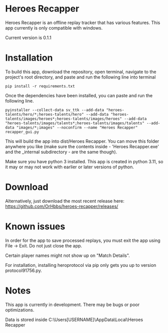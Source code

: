 # Heroes Recapper 

Heroes Recapper is an offline replay tracker that has various features. This app currently is only compatible with windows.

Current version is 0.1.1

# Installation

To build this app, download the repository, open terminal, navigate to the project's root directory, and paste and run the following line into terminal

`pip install -r requirements.txt`

Once the dependencies have been installed, you can paste and run the following line.

`pyinstaller --collect-data sv_ttk --add-data "heroes-talents/hero/*;heroes-talents/hero" --add-data "heroes-talents/images/heroes*;heroes-talents/images/heroes" --add-data "heroes-talents/images/talents*;heroes-talents/images/talents" --add-data "images/*;images" --noconfirm --name "Heroes Recapper" recapper_gui.py`

This will build the app into dist/Heroes Recapper. You can move this folder anywhere you like (make sure the contents inside - 'Heroes Recapper.exe' and the _internal subdirectory - are the same though).

Make sure you have python 3 installed. This app is created in python 3.11, so it may or may not work with earlier or later versions of python.

# Download

Alternatively, just download the most recent release here: https://github.com/OrHbbs/heroes-recapper/releases/

# Known issues

In order for the app to save processed replays, you must exit the app using File -> Exit. Do not just close the app.

Certain player names might not show up on "Match Details".

For installation, installing heroprotocol via pip only gets you up to version protocol91756.py.

# Notes

This app is currently in development. There may be bugs or poor optimizations. 

Data is stored inside C:\Users\[USERNAME]\AppData\Local\Heroes Recapper